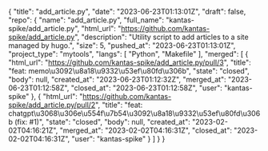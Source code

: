 {
    "title": "add_article.py",
    "date": "2023-06-23T01:13:01Z",
    "draft": false,
    "repo": {
        "name": "add_article.py",
        "full_name": "kantas-spike/add_article.py",
        "html_url": "https://github.com/kantas-spike/add_article.py",
        "description": "Utility script to add articles to a site managed by hugo.",
        "size": 5,
        "pushed_at": "2023-06-23T01:13:01Z",
        "project_type": "mytools",
        "langs": [
            "Python",
            "Makefile"
        ],
        "merged": [
            {
                "html_url": "https://github.com/kantas-spike/add_article.py/pull/3",
                "title": "feat: memo\u3092\u8a18\u9332\u53ef\u80fd\u306b",
                "state": "closed",
                "body": null,
                "created_at": "2023-06-23T01:12:32Z",
                "merged_at": "2023-06-23T01:12:58Z",
                "closed_at": "2023-06-23T01:12:58Z",
                "user": "kantas-spike"
            },
            {
                "html_url": "https://github.com/kantas-spike/add_article.py/pull/2",
                "title": "feat: chatgpt\u3068\u306e\u554f\u7b54\u3092\u8a18\u9332\u53ef\u80fd\u306b (fix: #1)",
                "state": "closed",
                "body": null,
                "created_at": "2023-02-02T04:16:21Z",
                "merged_at": "2023-02-02T04:16:31Z",
                "closed_at": "2023-02-02T04:16:31Z",
                "user": "kantas-spike"
            }
        ]
    }
}